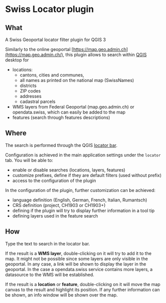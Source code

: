 # Swiss Locator plugin


## What 
A Swiss Geoportal locator filter plugin for QGIS 3

Similarly to the online geoportal [https://map.geo.admin.ch](https://map.geo.admin.ch/), this plugin allows to search within [QGIS](https://qgis.org/) desktop for

* locations:
   * cantons, cities and communes,
   * all names as printed on the national map (SwissNames)
   * districts
   * ZIP codes
   * addresses
   * cadastral parcels
* WMS layers from Federal Geoportal (map.geo.admin.ch) or opendata.swiss, which can easily be added to the map
* features (search through features descriptions)


## Where

The search is performed through the QGIS [locator bar](https://qgis.org/en/site/forusers/visualchangelog30/#feature-locator-bar).

Configuration is achieved in the main application settings under the `locator` tab. You will be able to:
* enable or disable searches (locations, layers, features)
* customize prefixes, define if they are default filters (used without prefix)
* access to the configuration of the plugin

In the configuration of the plugin, further customization can be achieved:
* language definition (English, German, French, Italian, Rumantsch)
* CRS definition (project, CH1903 or CH1903+)
* defining if the plugin will try to display further information in a tool tip
* defining layers used in the feature search

## How

Type the text to search in the locator bar.

If the result is a **WMS layer**, double-clicking on it will try to add it to the map. 
It might not be possible since some layers are only visible in the geoportal.
In any case, a link will be shown to display the layer in the geoportal.
In the case a opendata.swiss service contains more layers, a datasource to the WMS will be established.

If the result is a **location** or **feature**, 
double-clicking on it will move the map canvas to the result and highlight its position.
If any further information can be shown, an info window will be shown over the map.